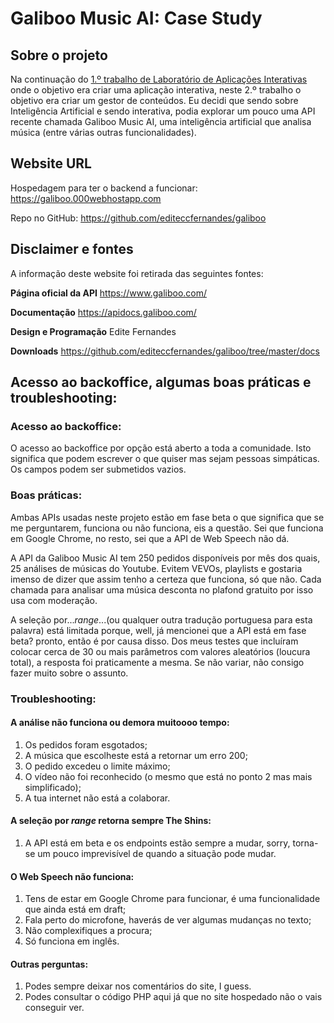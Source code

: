 
Galiboo Music AI: Case Study
===================


## Sobre o projeto

Na continuação do [1.º trabalho de Laboratório de Aplicações Interativas](https://github.com/editeccfernandes/i-am-ai) onde o objetivo era criar uma aplicação interativa, neste 2.º trabalho o objetivo era criar um gestor de conteúdos. Eu decidi que sendo sobre Inteligência Artificial e sendo interativa, podia explorar um pouco uma API recente chamada Galiboo Music AI, uma inteligência artificial que analisa música (entre várias outras funcionalidades).

## Website URL

Hospedagem para ter o backend a funcionar:
https://galiboo.000webhostapp.com

Repo no GitHub:
https://github.com/editeccfernandes/galiboo

## Disclaimer e fontes

A informação deste website foi retirada das seguintes fontes: 

**Página oficial da API** 
https://www.galiboo.com/

**Documentação** 
https://apidocs.galiboo.com/

**Design e Programação** 
Edite Fernandes

**Downloads** 
https://github.com/editeccfernandes/galiboo/tree/master/docs

## Acesso ao backoffice, algumas boas práticas e troubleshooting:

### Acesso ao backoffice:
O acesso ao backoffice por opção está aberto a toda a comunidade. Isto significa que podem escrever o que quiser mas sejam pessoas simpáticas.
Os campos podem ser submetidos vazios.

### Boas práticas:
Ambas APIs usadas neste projeto estão em fase beta o que significa que se me perguntarem, funciona ou não funciona, eis a questão. Sei que funciona em Google Chrome, no resto, sei que a API de Web Speech não dá. 

A API da Galiboo Music AI  tem 250 pedidos disponíveis por mês dos quais, 25 análises de músicas do Youtube. Evitem VEVOs, playlists e gostaria imenso de dizer que assim tenho a certeza que funciona, só que não. Cada chamada para analisar uma música desconta no plafond gratuito por isso usa com moderação.

A seleção por...*range*...(ou qualquer outra tradução portuguesa para esta palavra) está limitada porque, well, já mencionei que a API está em fase beta? pronto, então é por causa disso. Dos meus testes que incluíram colocar cerca de 30 ou mais parâmetros com valores aleatórios (loucura total), a resposta foi praticamente a mesma. Se não variar, não consigo fazer muito sobre o assunto.

### Troubleshooting:

#### A análise não funciona ou demora muitoooo tempo:
1. Os pedidos foram esgotados;
2. A música que escolheste está a retornar um erro 200;
3. O pedido excedeu o limite máximo;
4. O vídeo não foi reconhecido (o mesmo que está no ponto 2 mas mais simplificado); 
5. A tua internet não está a colaborar.

#### A seleção por *range* retorna sempre The Shins:
1. A API está em beta e os endpoints estão  sempre a mudar, sorry, torna-se um pouco imprevisível de quando a situação pode mudar.

#### O Web Speech não funciona:
1. Tens de estar em Google Chrome para funcionar, é uma funcionalidade que ainda está em draft;
2. Fala perto do microfone, haverás de ver algumas mudanças no texto;
3.  Não complexifiques a procura;
4. Só funciona em inglês.


#### Outras perguntas:

 1. Podes sempre deixar nos comentários do site, I guess.
 2. Podes consultar o código PHP aqui já que no site hospedado não o vais conseguir ver.
